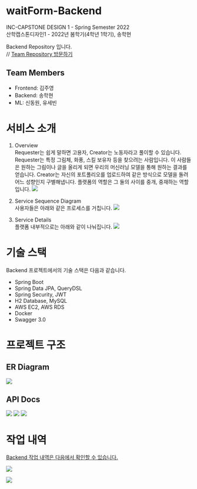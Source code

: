 # waitForm-Backend
INC-CAPSTONE DESIGN 1 - Spring Semester 2022  
산학캡스톤디자인1 - 2022년 봄학기(4학년 1학기), 송학현

Backend Repository 입니다.  
// [Team Repository 방문하기](https://github.com/ALGO-LEARN/waitForm)

## Team Members
- Frontend: 김주영
- Backend: 송학현
- ML: 신동원, 유세빈

# 서비스 소개
1. Overview  
Requester는 쉽게 말하면 고용자, Creator는 노동자라고 풀이할 수 있습니다. Requester는 특정 그림체, 화풍, 스킬 보유자 등을 찾으려는 사람입니다. 이 사람들은 원하는 그림이나 글을 올리게 되면 우리의 머신러닝 모델을 통해 원하는 결과를 얻습니다. Creator는 자신의 포트폴리오를 업로드하여 같은 방식으로 모델을 돌려 어느 성향인지 구별해냅니다. 플랫폼의 역할은 그 둘의 사이를 중개, 중재하는 역할입니다.
![](https://velog.velcdn.com/images/songs4805/post/b17f004e-ab7f-487e-9dbc-536bbf4aa4f9/image.png)

2. Service Sequence Diagram  
사용자들은 아래와 같은 프로세스를 거칩니다.
![](https://velog.velcdn.com/images/songs4805/post/f94181a6-e7a2-4f12-8c78-f602a3418032/image.png)

3. Service Details  
플랫폼 내부적으로는 아래와 같이 나눠집니다.
![](https://velog.velcdn.com/images/songs4805/post/683a118b-9144-4b12-b68e-e6efb99f20dc/image.png)


# 기술 스택
Backend 프로젝트에서의 기술 스택은 다음과 같습니다.
- Spring Boot
- Spring Data JPA, QueryDSL
- Spring Security, JWT
- H2 Database, MySQL
- AWS EC2, AWS RDS
- Docker
- Swagger 3.0

# 프로젝트 구조

## ER Diagram
![](https://velog.velcdn.com/images/songs4805/post/f28411ea-27f2-47e0-b0aa-2408a9bab4e9/image.png)


## API Docs
![](https://velog.velcdn.com/images/songs4805/post/d6a34863-d3ea-47e8-9ebd-8b7698654b2b/image.png)
![](https://velog.velcdn.com/images/songs4805/post/013b1a8a-74ac-4635-ae58-117c8b354c60/image.png)
![](https://velog.velcdn.com/images/songs4805/post/89f3b713-73bb-4da1-8fab-51341f0b9af8/image.png)

# 작업 내역
[Backend 작업 내역은 다음에서 확인할 수 있습니다.](https://github.com/ALGO-LEARN/waitForm/issues?q=Backend)

![](https://velog.velcdn.com/images/songs4805/post/2b60d2de-dddf-421d-a8ff-ce2834700739/image.png)

![](https://velog.velcdn.com/images/songs4805/post/57cf0c41-28bf-4b91-9be8-7925eadaa8a0/image.png)
